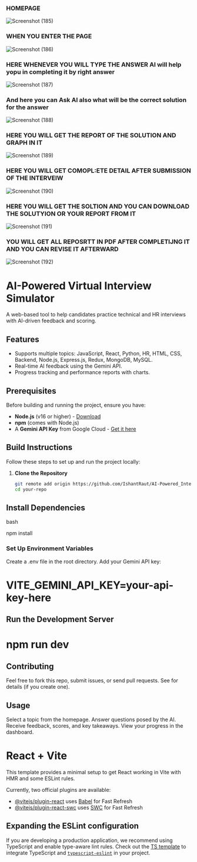 ### HOMEPAGE
![Screenshot (185)](https://github.com/user-attachments/assets/f40b5a95-062e-46b6-a3ce-2df3b398f05f)
### WHEN YOU ENTER THE PAGE
![Screenshot (186)](https://github.com/user-attachments/assets/d3bf3c8d-b5e4-40e1-9f94-e0e9556c0f9b)
### HERE WHENEVER YOU WILL TYPE THE ANSWER AI will help yopu in completing it by right answer
![Screenshot (187)](https://github.com/user-attachments/assets/4f4bb0ae-05e9-4826-b699-4008fadb9c06)
### And here you can Ask AI also what will be the correct solution for the answer
![Screenshot (188)](https://github.com/user-attachments/assets/496450ec-b70a-47b5-9795-9cbdfb60527e)
### HERE YOU WILL GET THE REPORT OF THE SOLUTION AND GRAPH IN IT 
![Screenshot (189)](https://github.com/user-attachments/assets/57e12109-5861-445b-a36f-d1d939451183)
### HERE YOU WILL GET COMOPL:ETE DETAIL AFTER SUBMISSION OF THE INTERVEIW
![Screenshot (190)](https://github.com/user-attachments/assets/11e9cca2-7566-45ed-b3d3-d4baa9ac656f)
### HERE YOU WILL GET THE SOLTION AND YOU CAN DOWNLOAD THE SOLUTYION OR YOUR REPORT FROM IT
![Screenshot (191)](https://github.com/user-attachments/assets/39ea4586-0040-46f4-84e5-7e9cdfcaf961)
### YOU WILL GET ALL REPOSRTT IN PDF AFTER COMPLETIJNG IT AND YOU CAN REVISE IT AFTERWARD
![Screenshot (192)](https://github.com/user-attachments/assets/214de747-2639-4315-a733-c67e13742431)
# AI-Powered Virtual Interview Simulator

A web-based tool to help candidates practice technical and HR interviews with AI-driven feedback and scoring.

## Features
- Supports multiple topics: JavaScript, React, Python, HR, HTML, CSS, Backend, Node.js, Express.js, Redux, MongoDB, MySQL.
- Real-time AI feedback using the Gemini API.
- Progress tracking and performance reports with charts.

## Prerequisites
Before building and running the project, ensure you have:
- **Node.js** (v16 or higher) - [Download](https://nodejs.org/)
- **npm** (comes with Node.js)
- A **Gemini API Key** from Google Cloud - [Get it here](https://cloud.google.com/)

## Build Instructions
Follow these steps to set up and run the project locally:

1. **Clone the Repository**
   ```bash
   git remote add origin https://github.com/IshantRaut/AI-Powered_Interview.git
   cd your-repo

## Install Dependencies
bash

npm install

### Set Up Environment Variables

Create a .env file in the root directory.
Add your Gemini API key:


# VITE_GEMINI_API_KEY=your-api-key-here

## Run the Development Server

# npm run dev

## Contributing
Feel free to fork this repo, submit issues, or send pull requests. See  for details (if you create one).

## Usage
Select a topic from the homepage.
Answer questions posed by the AI.
Receive feedback, scores, and key takeaways.
View your progress in the dashboard.

# React + Vite

This template provides a minimal setup to get React working in Vite with HMR and some ESLint rules.

Currently, two official plugins are available:

- [@vitejs/plugin-react](https://github.com/vitejs/vite-plugin-react/blob/main/packages/plugin-react/README.md) uses [Babel](https://babeljs.io/) for Fast Refresh
- [@vitejs/plugin-react-swc](https://github.com/vitejs/vite-plugin-react-swc) uses [SWC](https://swc.rs/) for Fast Refresh

## Expanding the ESLint configuration

If you are developing a production application, we recommend using TypeScript and enable type-aware lint rules. Check out the [TS template](https://github.com/vitejs/vite/tree/main/packages/create-vite/template-react-ts) to integrate TypeScript and [`typescript-eslint`](https://typescript-eslint.io) in your project.
